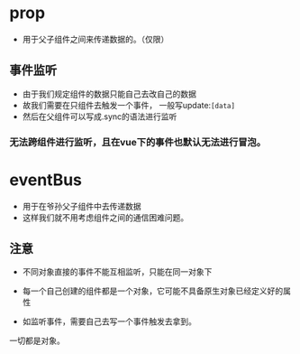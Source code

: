 # prop
* 用于父子组件之间来传递数据的。（仅限）

## 事件监听
* 由于我们规定组件的数据只能自己去改自己的数据
* 故我们需要在只组件去触发一个事件， 一般写update:`[data]`
* 然后在父组件可以写成.sync的语法进行监听
### 无法跨组件进行监听，且在vue下的事件也默认无法进行冒泡。

# eventBus

* 用于在爷孙父子组件中去传递数据
* 这样我们就不用考虑组件之间的通信困难问题。

## 注意
* 不同对象直接的事件不能互相监听，只能在同一对象下


* 每一个自己创建的组件都是一个对象，它可能不具备原生对象已经定义好的属性
* 如监听事件，需要自己去写一个事件触发去拿到。


一切都是对象。
